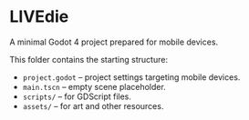 # LIVEdie

A minimal Godot 4 project prepared for mobile devices.

This folder contains the starting structure:

- `project.godot` – project settings targeting mobile devices.
- `main.tscn` – empty scene placeholder.
- `scripts/` – for GDScript files.
- `assets/` – for art and other resources.
